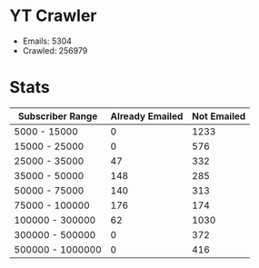 # YT Crawler
- Emails: 5304
- Crawled: 256979

# Stats
| Subscriber Range  | Already Emailed | Not Emailed |
|-------|-------|-------|
| 5000 - 15000 | 0 | 1233 |
| 15000 - 25000 | 0 | 576 |
| 25000 - 35000 | 47 | 332 |
| 35000 - 50000 | 148 | 285 |
| 50000 - 75000 | 140 | 313 |
| 75000 - 100000 | 176 | 174 |
| 100000 - 300000 | 62 | 1030 |
| 300000 - 500000 | 0 | 372 |
| 500000 - 1000000 | 0 | 416 |
